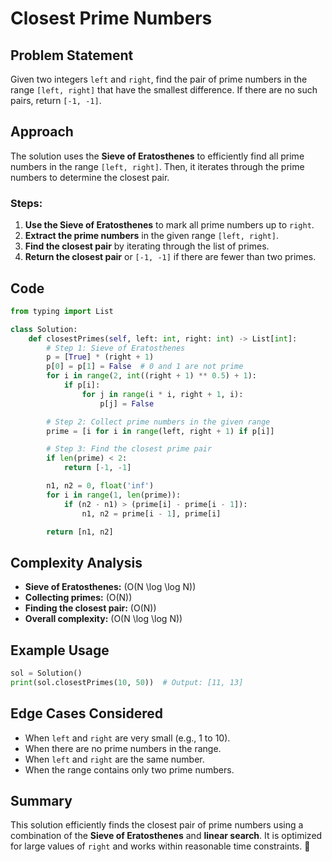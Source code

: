 # Closest Prime Numbers   

## Problem Statement

Given two integers `left` and `right`, find the pair of prime numbers in the range `[left, right]` that have the smallest difference. If there are no such pairs, return `[-1, -1]`.

## Approach

The solution uses the **Sieve of Eratosthenes** to efficiently find all prime numbers in the range `[left, right]`. Then, it iterates through the prime numbers to determine the closest pair.

### Steps:

1. **Use the Sieve of Eratosthenes** to mark all prime numbers up to `right`.
2. **Extract the prime numbers** in the given range `[left, right]`.
3. **Find the closest pair** by iterating through the list of primes.
4. **Return the closest pair** or `[-1, -1]` if there are fewer than two primes.

## Code  

```python
from typing import List

class Solution:
    def closestPrimes(self, left: int, right: int) -> List[int]:
        # Step 1: Sieve of Eratosthenes
        p = [True] * (right + 1)
        p[0] = p[1] = False  # 0 and 1 are not prime
        for i in range(2, int((right + 1) ** 0.5) + 1):
            if p[i]:
                for j in range(i * i, right + 1, i):
                    p[j] = False

        # Step 2: Collect prime numbers in the given range
        prime = [i for i in range(left, right + 1) if p[i]]

        # Step 3: Find the closest prime pair
        if len(prime) < 2:
            return [-1, -1]

        n1, n2 = 0, float('inf')
        for i in range(1, len(prime)):
            if (n2 - n1) > (prime[i] - prime[i - 1]):
                n1, n2 = prime[i - 1], prime[i]

        return [n1, n2]
```

## Complexity Analysis

- **Sieve of Eratosthenes:** \(O(N \log \log N)\)
- **Collecting primes:** \(O(N)\)
- **Finding the closest pair:** \(O(N)\)
- **Overall complexity:** \(O(N \log \log N)\)

## Example Usage

```python
sol = Solution()
print(sol.closestPrimes(10, 50))  # Output: [11, 13]
```

## Edge Cases Considered

- When `left` and `right` are very small (e.g., 1 to 10).
- When there are no prime numbers in the range.
- When `left` and `right` are the same number.
- When the range contains only two prime numbers.

## Summary

This solution efficiently finds the closest pair of prime numbers using a combination of the **Sieve of Eratosthenes** and **linear search**. It is optimized for large values of `right` and works within reasonable time constraints. 🚀
